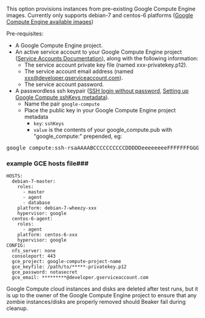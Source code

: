 This option provisions instances from pre-existing Google Compute Engine images.  Currently only supports debian-7 and centos-6 platforms (<a href = "https://developers.google.com/compute/docs/images#availableimages">Google Compute Engine available images</a>)

Pre-requisites:

  * A Google Compute Engine project.
  * An active service account to your Google Compute Engine project (<a href = "https://developers.google.com/drive/service-accounts">Service Accounts Documentation</a>), along with the following information:
    * The service account private key file (named xxx-privatekey.p12).
    * The service account email address (named xxx@developer.gserviceaccount.com).
    * The service account password.
  * A passwordless ssh keypair (<a href = "http://www.linuxproblem.org/art_9.html">SSH login without password</a>, <a href = "https://developers.google.com/compute/docs/console#sshkeys">Setting up Google Compute sshKeys metadata</a>).
    * Name the pair `google-compute`
    * Place the public key in your Google Compute Engine project metadata
      * `key`: `sshKeys`
      * `value` is the contents of your google_compute.pub with "google_compute:" prepended, eg:
<pre>
google_compute:ssh-rsaAAAABCCCCCCCCCCDDDDDeeeeeeeeFFFFFFFGGGGGGGGGGGGGGGGHHHHHHHHiiiiiiiiiiiJJJJJJJJKKKKKKKKKlllllllllllllllllllMNOppppppppppppppppppQRSTUV123456789101010101101010101011010101010110/ABCDEFGHIJKLMNOP+AB user@machine.local </pre>

### example GCE hosts file###

    HOSTS:
      debian-7-master:
        roles:
          - master
          - agent
          - database
        platform: debian-7-wheezy-xxx
        hypervisor: google
      centos-6-agent:
        roles:
          - agent
        platform: centos-6-xxx
        hypervisor: google
    CONFIG:
      nfs_server: none
      consoleport: 443
      gce_project: google-compute-project-name
      gce_keyfile: /path/to/*****-privatekey.p12
      gce_password: notasecret
      gce_email: *********@developer.gserviceaccount.com

Google Compute cloud instances and disks are deleted after test runs, but it is up to the owner of the Google Compute Engine project to ensure that any zombie instances/disks are properly removed should Beaker fail during cleanup.
